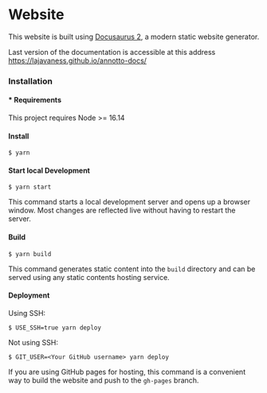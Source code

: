 # Website

This website is built using [Docusaurus 2](https://docusaurus.io/), a modern static website generator.

Last version of the documentation is accessible at this address https://lajavaness.github.io/annotto-docs/

### Installation
#### * Requirements
This project requires Node >= 16.14

#### Install
```
$ yarn
```

#### Start local Development

```
$ yarn start
```

This command starts a local development server and opens up a browser window. Most changes are reflected live without having to restart the server.

#### Build

```
$ yarn build
```

This command generates static content into the `build` directory and can be served using any static contents hosting service.

#### Deployment

Using SSH:

```
$ USE_SSH=true yarn deploy
```

Not using SSH:

```
$ GIT_USER=<Your GitHub username> yarn deploy
```

If you are using GitHub pages for hosting, this command is a convenient way to build the website and push to the `gh-pages` branch.
